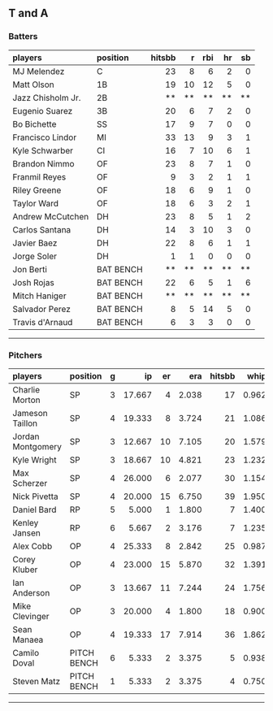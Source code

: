 ## T and A

### Batters

 
|players           |position  | hitsbb|  r| rbi| hr| sb| 
|:-----------------|:---------|------:|--:|---:|--:|--:| 
|MJ Melendez       |C         |     23|  8|   6|  2|  0| 
|Matt Olson        |1B        |     19| 10|  12|  5|  0| 
|Jazz Chisholm Jr. |2B        |     **| **|  **| **| **| 
|Eugenio Suarez    |3B        |     20|  6|   7|  2|  0| 
|Bo Bichette       |SS        |     17|  9|   7|  0|  0| 
|Francisco Lindor  |MI        |     33| 13|   9|  3|  1| 
|Kyle Schwarber    |CI        |     16|  7|  10|  6|  1| 
|Brandon Nimmo     |OF        |     23|  8|   7|  1|  0| 
|Franmil Reyes     |OF        |      9|  3|   2|  1|  1| 
|Riley Greene      |OF        |     18|  6|   9|  1|  0| 
|Taylor Ward       |OF        |     18|  6|   3|  2|  1| 
|Andrew McCutchen  |DH        |     23|  8|   5|  1|  2| 
|Carlos Santana    |DH        |     14|  3|  10|  3|  0| 
|Javier Baez       |DH        |     22|  8|   6|  1|  1| 
|Jorge Soler       |DH        |      1|  1|   0|  0|  0| 
|Jon Berti         |BAT BENCH |     **| **|  **| **| **| 
|Josh Rojas        |BAT BENCH |     22|  6|   5|  1|  6| 
|Mitch Haniger     |BAT BENCH |     **| **|  **| **| **| 
|Salvador Perez    |BAT BENCH |      8|  5|  14|  5|  0| 
|Travis d'Arnaud   |BAT BENCH |      6|  3|   3|  0|  0| 


* * *

### Pitchers

 
|players           |position    |  g|     ip| er|   era| hitsbb|  whip| so|  w| sv| 
|:-----------------|:-----------|--:|------:|--:|-----:|------:|-----:|--:|--:|--:| 
|Charlie Morton    |SP          |  3| 17.667|  4| 2.038|     17| 0.962| 20|  0|  0| 
|Jameson Taillon   |SP          |  4| 19.333|  8| 3.724|     21| 1.086| 21|  1|  0| 
|Jordan Montgomery |SP          |  3| 12.667| 10| 7.105|     20| 1.579| 17|  0|  0| 
|Kyle Wright       |SP          |  3| 18.667| 10| 4.821|     23| 1.232| 17|  2|  0| 
|Max Scherzer      |SP          |  4| 26.000|  6| 2.077|     30| 1.154| 30|  1|  0| 
|Nick Pivetta      |SP          |  4| 20.000| 15| 6.750|     39| 1.950| 19|  0|  0| 
|Daniel Bard       |RP          |  5|  5.000|  1| 1.800|      7| 1.400|  3|  0|  3| 
|Kenley Jansen     |RP          |  6|  5.667|  2| 3.176|      7| 1.235|  6|  1|  3| 
|Alex Cobb         |OP          |  4| 25.333|  8| 2.842|     25| 0.987| 30|  0|  0| 
|Corey Kluber      |OP          |  4| 23.000| 15| 5.870|     32| 1.391| 20|  2|  0| 
|Ian Anderson      |OP          |  3| 13.667| 11| 7.244|     24| 1.756| 14|  1|  0| 
|Mike Clevinger    |OP          |  3| 20.000|  4| 1.800|     18| 0.900| 19|  1|  0| 
|Sean Manaea       |OP          |  4| 19.333| 17| 7.914|     36| 1.862| 21|  2|  0| 
|Camilo Doval      |PITCH BENCH |  6|  5.333|  2| 3.375|      5| 0.938|  9|  0|  1| 
|Steven Matz       |PITCH BENCH |  1|  5.333|  2| 3.375|      4| 0.750|  7|  1|  0| 


* * *


